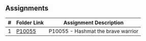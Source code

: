 ##  Assignments

|   #   | Folder Link | Assignment Description |
| :---: | ----------- | ---------------------- |
|   1    |    [P10055](https://github.com/ShaunJPartridge/4883-PT-Partridge/tree/main/Assignments/P10055)         | P10055 - Hashmat the brave warrior                       |
